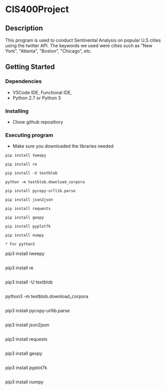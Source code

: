 # CIS400Project

## Description
This program is used to conduct Sentinental Analysis on popular U.S cities using the twitter API. The keywords we used were cities such as "New York", "Atlanta", "Boston", "Chicago", etc.

## Getting Started

### Dependencies
* VSCode IDE, Functional IDE,
* Python 2.7 or Python 3


### Installing
* Clone github repositiory

### Executing program

* Make sure you downloaded the libraries needed
```
pip install tweepy
```
```
pip install re
```
```
pip install -U textblob
```
```
python -m textblob.download_corpora
```
```
pip install pycopy-urllib.parse
```
```
pip install json2json
```
```
pip install requests
```
```
pip install geopy
```
```
pip install pyplot7k
```
```
pip install numpy
```
```
* For python3
```
pip3 install tweepy
```
```
pip3 install re
```
```
pip3 install -U textblob
```
```
python3 -m textblob.download_corpora
```
```
pip3 install pycopy-urllib.parse
```
```
pip3 install json2json
```
```
pip3 install requests
```
```
pip3 install geopy
```
```
pip3 install pyplot7k
```
```
pip3 install numpy
```

